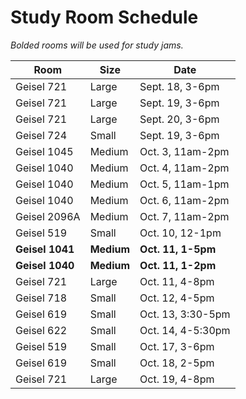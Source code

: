 # Study Room Schedule

<i>Bolded rooms will be used for study jams.</i>

| Room        | Size        | Date           |
| ----------- | ----------- |--------------- |
| Geisel 721  | Large       | Sept. 18, 3-6pm |
| Geisel 721  | Large       | Sept. 19, 3-6pm |
| Geisel 721  | Large       | Sept. 20, 3-6pm |
| Geisel 724  | Small       | Sept. 19, 3-6pm |
| Geisel 1045  | Medium       | Oct. 3, 11am-2pm |
| Geisel 1040  | Medium       | Oct. 4, 11am-2pm |
| Geisel 1040  | Medium       | Oct. 5, 11am-1pm |
| Geisel 1040  | Medium       | Oct. 6, 11am-2pm |
| Geisel 2096A  | Medium       | Oct. 7, 11am-2pm |
| Geisel 519  | Small       | Oct. 10, 12-1pm |
| <b>Geisel 1041</b>  | <b>Medium</b>       | <b>Oct. 11, 1-5pm</b> |
| <b>Geisel 1040</b>  | <b>Medium</b>       | <b>Oct. 11, 1-2pm</b> |
| Geisel 721  | Large       | Oct. 11, 4-8pm |
| Geisel 718  | Small       | Oct. 12, 4-5pm |
| Geisel 619  | Small       | Oct. 13, 3:30-5pm |
| Geisel 622  | Small       | Oct. 14, 4-5:30pm |
| Geisel 519  | Small       | Oct. 17, 3-6pm |
| Geisel 619  | Small       | Oct. 18, 2-5pm |
| Geisel 721  | Large       | Oct. 19, 4-8pm |